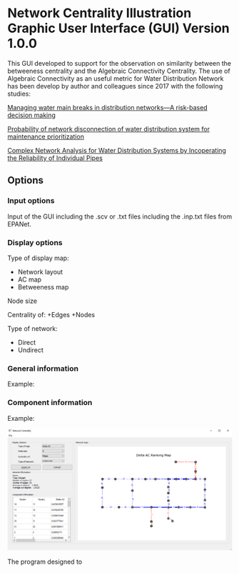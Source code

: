 # Network Centrality Illustration Graphic User Interface (GUI) Version 1.0.0
This GUI developed to support for the observation on similarity between the betweeness centrality and the Algebraic Connectivity Centrality. The use of Algebraic Connectivity as an useful metric for Water Distribution Network has been develop by author and colleagues since 2017 with the following studies:

<a href="https://www.sciencedirect.com/science/article/abs/pii/S0951832018313899">Managing water main breaks in distribution networks––A risk-based decision making</a>

<a href="https://iwaponline.com/aqua/article-abstract/67/3/252/38122">Probability of network disconnection of water distribution system for maintenance prioritization</a>

<a href="https://www.researchgate.net/profile/Hieu_Phan9/publication/321490512_COMPLEX_NETWORK_ANALYSIS_FOR_WATER_DISTRIBUTION_SYSTEMS_BY_INCORPORATING_THE_RELIABILITY_OF_INDIVIDUAL_PIPES/links/5c198ed8299bf12be38a1933/COMPLEX-NETWORK-ANALYSIS-FOR-WATER-DISTRIBUTION-SYSTEMS-BY-INCORPORATING-THE-RELIABILITY-OF-INDIVIDUAL-PIPES.pdf">Complex Network Analysis for Water
Distribution Systems by Incoperating the Reliability of Individual Pipes</a>

## Options

### Input options
Input of the GUI including the .scv or .txt files including the .inp.txt files from EPANet. 

### Display options
Type of display map: 
+ Network layout
+ AC map
+ Betweeness map

Node size

Centrality of:
+Edges
+Nodes

Type of network:
+ Direct
+ Undirect

### General information
Example:

### Component information
Example:





<p align="center">
  <img src="interface.PNG" width="750" title="Illustrating AC Importance Level Map ">
</p>

The program designed to  

